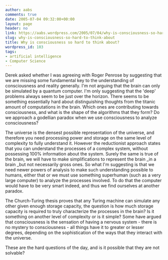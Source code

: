 ```yaml
---
author: aabs
comments: true
date: 2005-07-04 09:32:00+00:00
layout: page
header: no
link: https://aabs.wordpress.com/2005/07/04/why-is-consciousness-so-hard-to-think-about/
slug: why-is-consciousness-so-hard-to-think-about
title: Why is consciousness so hard to think about?
wordpress_id: 103
tags:
- artificial intelligence
- Computer Science
---
```


Derek asked whether I was agreeing with Roger Penrose by suggesting that we are missing some fundamental key to the understanding of consciousness and reality generally. I'm not arguing that the brain can only be simulated by a quantum computer. I'm only suggesting that the 'deep' problems always seem to be just over the horizon. There seems to be something essentially hard about distinguishing thoughts from the titanic amount of computations in the brain. Which ones are contributing towards consciousness, and what is the shape of the algorithms that they form? Do we approach a godellian paradox when we use consciousness to analyze consciousness?

The universe is the densest possible representation of the universe, and therefore you need processing power and storage on the same level of complexity to fully understand it. However the reductionist approach states that you can understand the processes of a complex system, without possessing 100% information about the system. Surely the same is true of the brain, we will have to make simplifications to represent the brain _in a brain _but not necessarily gross ones. So what I'm suggesting is that we need newer powers of analysis to make such understanding possible to humans, either that or we must use something superhuman (such as a very large computer) to analyze the processes involved. To do that the computer would have to be very smart indeed, and thus we find ourselves at another paradox.

The Church-Turing thesis proves that any Turing machine can simulate any other given enough storage capacity, the question is how much storage capacity is required to truly characterize the processes in the brain? Is it something on another level of complexity or is it simple? Some have argued that consciousness is the sensation of having a nervous system - there is no mystery to consciousness - all things have it to greater or lesser degrees, depending on the sophistication of the ways that they interact with the universe.

These are the hard questions of the day, and is it possible that they are not solvable?
